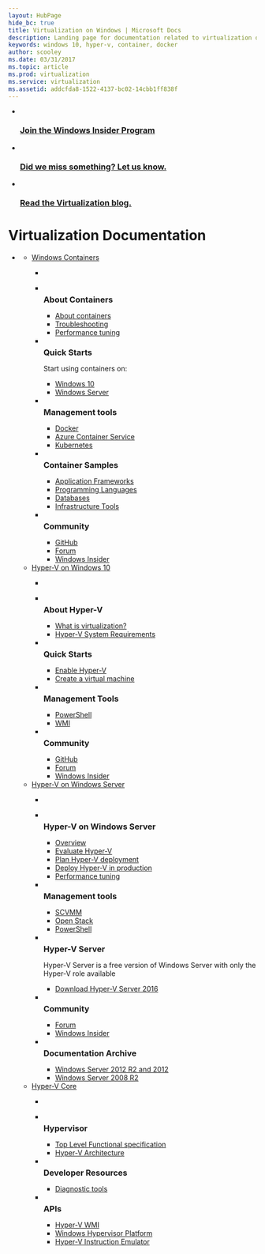 ```yaml
---
layout: HubPage
hide_bc: true
title: Virtualization on Windows | Microsoft Docs
description: Landing page for documentation related to virtualization on Windows
keywords: windows 10, hyper-v, container, docker
author: scooley
ms.date: 03/31/2017
ms.topic: article
ms.prod: virtualization
ms.service: virtualization
ms.assetid: addcfda8-1522-4137-bc02-14cbb1ff838f
---
```


<div id="main" class="v2">
    <div class="container">
      <ul class="cardsY panelContent featuredContent">
          <li>
              <a href="https://insider.windows.com/">
                  <div class="cardSize">
                      <div class="cardPadding">
                          <div class="card">
                              <div class="cardImageOuter">
                                  <div class="cardImage">
                                      <img src="/media/hubs/virtualization/i_insider.svg" alt="" />
                                  </div>
                              </div>
                              <div class="cardText">
                                  <h3>Join the Windows Insider Program</h3>
                              </div>
                          </div>
                      </div>
                  </div>
              </a>
          </li>
          <li>
              <a href="https://github.com/Microsoft/Virtualization-Documentation/issues">
                  <div class="cardSize">
                      <div class="cardPadding">
                          <div class="card">
                              <div class="cardImageOuter">
                                  <div class="cardImage">
                                      <img src="/media/common/i_feedback.svg" alt="" />
                                  </div>
                              </div>
                              <div class="cardText">
                                  <h3>Did we miss something?  Let us know.</h3>
                              </div>
                          </div>
                      </div>
                  </div>
              </a>
          </li>
          <li>
              <a href="https://blogs.technet.microsoft.com/virtualization/ ">
                  <div class="cardSize">
                      <div class="cardPadding">
                          <div class="card">
                              <div class="cardImageOuter">
                                  <div class="cardImage">
                                      <img src="/media/common/i_blog.svg" alt="" />
                                  </div>
                              </div>
                              <div class="cardText">
                                  <h3>Read the Virtualization blog.</h3>
                              </div>
                          </div>
                      </div>
                  </div>
              </a>
          </li>
      </ul>
        <h1>Virtualization Documentation</h1>
        <ul class="pivots">
            <li>
                <a data-default="true" href="#main"></a>
                <ul id="main">
                    <li>
                        <a href="#containers">Windows Containers</a>
                        <ul id="containers" class="cardsW">
                            <li class="fullSpan">
                                <div class="container intro">
                                    <p></p>
                                </div>
                            </li>
                            <li>
                                <div class="cardSize">
                                    <div class="cardPadding">
                                        <div class="card">
                                            <div class="cardImageOuter">
                                                <div class="cardImage bgdAccent1">
                                                    <img src="/media/hubs/virtualization/virtualization-containers-about.svg" alt="" />
                                                </div>
                                            </div>
                                            <div class="cardText">
                                                <h3 style="margin: 8px 0 2px 0;">About Containers</h3>
                                                <ul>
                                                    <li><a href="/virtualization/windowscontainers/about/">About containers</a></li>
                                                    <li><a href="/virtualization/windowscontainers/troubleshooting">Troubleshooting</a></li>
                                                    <li><a href="/windows-server/administration/performance-tuning/role/windows-server-container/">Performance tuning</a></li>
                                                </ul>
                                            </div>
                                        </div>
                                    </div>
                                </div>
                            </li>
                            <li>
                                <div class="cardSize">
                                    <div class="cardPadding">
                                        <div class="card">
                                            <div class="cardImageOuter">
                                                <div class="cardImage bgdAccent1">
                                                    <img src="/media/hubs/virtualization/virtualization-containers-quick-start.svg" alt="" />
                                                </div>
                                            </div>
                                            <div class="cardText">
                                                <h3 style="margin: 8px 0 2px 0;">Quick Starts</h3>
                                                <p>Start using containers on:</p>
                                                <ul>
                                                    <li><a href="/virtualization/windowscontainers/quick-start/quick-start-windows-10">Windows 10</a></li>
                                                    <li><a href="/virtualization/windowscontainers/quick-start/quick-start-windows-server">Windows Server</a></li>
                                                </ul>
                                            </div>
                                        </div>
                                    </div>
                                </div>
                            </li>
                            <li>
                                <div class="cardSize">
                                    <div class="cardPadding">
                                        <div class="card">
                                            <div class="cardImageOuter">
                                                <div class="cardImage bgdAccent1">
                                                    <img src="/media/hubs/virtualization/virtualization-containers-management-tools.svg" alt="" />
                                                </div>
                                            </div>
                                            <div class="cardText">
                                                <h3 style="margin: 8px 0 2px 0;">Management tools</h3>
                                                <ul>
                                                    <li><a href="https://www.docker.com/docker-windows">Docker</a></li>
                                                    <li><a href="https://azure.microsoft.com/en-us/services/container-service/">Azure Container Service</a></li>
                                                    <li><a href="https://kubernetes.io/">Kubernetes</a></li>
                                                </ul>
                                            </div>
                                        </div>
                                    </div>
                                </div>
                            </li>
                            <li>
                                <div class="cardSize">
                                    <div class="cardPadding">
                                        <div class="card">
                                            <div class="cardImageOuter">
                                                <div class="cardImage bgdAccent1">
                                                    <img src="/media/hubs/virtualization/virtualization-containers-samples.svg" alt="" />
                                                </div>
                                            </div>
                                            <div class="cardText">
                                                <h3 style="margin: 8px 0 2px 0;">Container Samples</h3>
                                                <ul>
                                                    <li><a href="/virtualization/windowscontainers/samples#Application-Frameworks">Application Frameworks</a></li>
                                                    <li><a href="/virtualization/windowscontainers/samples#programing-languages">Programming Languages</a></li>
                                                    <li><a href="/virtualization/windowscontainers/samples#databases">Databases</a></li>
                                                    <li><a href="/virtualization/windowscontainers/samples#infrastructure-and-ci-tools">Infrastructure Tools</a></li>
                                                </ul>
                                            </div>
                                        </div>
                                    </div>
                                </div>
                            </li>
                            <li>
                                <div class="cardSize">
                                    <div class="cardPadding">
                                        <div class="card">
                                            <div class="cardImageOuter">
                                                <div class="cardImage bgdAccent1">
                                                    <img src="/media/hubs/virtualization/virtualization-containers-community.svg" alt="" />
                                                </div>
                                            </div>
                                            <div class="cardText">
                                                <h3 style="margin: 8px 0 2px 0;">Community</h3>
                                                <ul>
                                                    <li><a href="https://github.com/Microsoft/Virtualization-Documentation">GitHub</a></li>
                                                    <li><a href="https://social.msdn.microsoft.com/Forums/en-US/home?forum=windowscontainers">Forum</a></li>
                                                    <li><a href="https://insider.windows.com/">Windows Insider</a></li>
                                                </ul>
                                            </div>
                                        </div>
                                    </div>
                                </div>
                            </li>
                        </ul>
                    </li>
                    <li>
                        <a href="#windows">Hyper-V on Windows 10</a>
                        <ul id="windows" class="cardsW">
                            <li class="fullSpan">
                                <div class="container intro">
                                    <p></p>
                                </div>
                            </li>
                            <li>
                                <div class="cardSize">
                                    <div class="cardPadding">
                                        <div class="card">
                                            <div class="cardImageOuter">
                                                <div class="cardImage bgdAccent1">
                                                    <img src="/media/hubs/virtualization/virtualization-windows-about-hyperv.svg" alt="" />
                                                </div>
                                            </div>
                                            <div class="cardText">
                                                <h3 style="margin: 8px 0 2px 0;">About Hyper-V</h3>
                                                <ul>
                                                    <li><a href="/virtualization/hyper-v-on-windows/about/">What is virtualization?</a></li>
                                                    <li><a href="/virtualization/hyper-v-on-windows/reference/hyper-v-requirements">Hyper-V System Requirements</a></li>
                                                </ul>
                                            </div>
                                        </div>
                                    </div>
                                </div>
                            </li>
                            <li>
                                <div class="cardSize">
                                    <div class="cardPadding">
                                        <div class="card">
                                            <div class="cardImageOuter">
                                                <div class="cardImage bgdAccent1">
                                                    <img src="/media/hubs/virtualization/virtualization-windows-quick-starts.svg" alt="" />
                                                </div>
                                            </div>
                                            <div class="cardText">
                                                <h3 style="margin: 8px 0 2px 0;">Quick Starts</h3>
                                                <ul>
                                                    <li><a href="/virtualization/hyper-v-on-windows/quick-start/enable-hyper-v">Enable Hyper-V</a></li>
                                                    <li><a href="/virtualization/hyper-v-on-windows/quick-start/quick-create-virtual-machine">Create a virtual machine</a></li>
                                                </ul>
                                            </div>
                                        </div>
                                    </div>
                                </div>
                            </li>
                            <li>
                                <div class="cardSize">
                                    <div class="cardPadding">
                                        <div class="card">
                                            <div class="cardImageOuter">
                                                <div class="cardImage bgdAccent1">
                                                    <img src="/media/hubs/virtualization/virtualization-windows-management-tools.svg" alt="" />
                                                </div>
                                            </div>
                                            <div class="cardText">
                                                <h3 style="margin: 8px 0 2px 0;">Management Tools</h3>
                                                <ul>
                                                    <li><a href="https://technet.microsoft.com/library/hh848559.aspx">PowerShell</a></li>
                                                    <li><a href="https://msdn.microsoft.com/library/hh850319.aspx">WMI</a></li>
                                                </ul>
                                            </div>
                                        </div>
                                    </div>
                                </div>
                            </li>
                            <li>
                                <div class="cardSize">
                                    <div class="cardPadding">
                                        <div class="card">
                                            <div class="cardImageOuter">
                                                <div class="cardImage bgdAccent1">
                                                    <img src="/media/hubs/virtualization/virtualization-windows-community.svg" alt="" />
                                                </div>
                                            </div>
                                            <div class="cardText">
                                                <h3 style="margin: 8px 0 2px 0;">Community</h3>
                                                <ul>
                                                    <li><a href="https://github.com/Microsoft/Virtualization-Documentation/">GitHub</a></li>
                                                    <li><a href="https://social.technet.microsoft.com/Forums/windowsserver/home?forum=winserverhyperv">Forum</a></li>
                                                    <li><a href="https://insider.windows.com/">Windows Insider</a></li>
                                                </ul>
                                            </div>
                                        </div>
                                    </div>
                                </div>
                            </li>
                        </ul>
                    </li>
                    <li>
                        <a href="#server">Hyper-V on Windows Server</a>
                        <ul id="server" class="cardsW">
                            <li class="fullSpan">
                                <div class="container intro">
                                    <p></p>
                                </div>
                            </li>
                            <li>
                                <div class="cardSize">
                                    <div class="cardPadding">
                                        <div class="card">
                                            <div class="cardImageOuter">
                                                <div class="cardImage bgdAccent1">
                                                    <img src="/media/hubs/virtualization/virtualization-hperv-server-windows-server.svg" alt="" />
                                                </div>
                                            </div>
                                            <div class="cardText">
                                                <h3 style="margin: 8px 0 2px 0;">Hyper-V on Windows Server</h3>
                                                <ul>
                                                    <li><a href="/windows-server/virtualization/virtualization">Overview</a></li>
                                                    <li><a href="/windows-server/virtualization/hyper-v/get-started/get-started-with-hyper-v-on-windows">Evaluate Hyper-V</a></li>
                                                    <li><a href="/windows-server/virtualization/hyper-v/plan/plan-hyper-v-on-windows-server">Plan Hyper-V deployment</a></li>
                                                    <li><a href="/windows-server/virtualization/hyper-v/deploy/deploy-hyper-v-on-windows-server">Deploy Hyper-V in production</a></li>
                                                    <li><a href="/windows-server/administration/performance-tuning/role/hyper-v-server/">Performance tuning</a></li>
                                                </ul>
                                            </div>
                                        </div>
                                    </div>
                                </div>
                            </li>
                            <li>
                                <div class="cardSize">
                                    <div class="cardPadding">
                                        <div class="card">
                                            <div class="cardImageOuter">
                                                <div class="cardImage bgdAccent1">
                                                    <img src="/media/hubs/virtualization/virtualization-hperv-server-management-tools.svg" alt="" />
                                                </div>
                                            </div>
                                            <div class="cardText">
                                                <h3 style="margin: 8px 0 2px 0;">Management tools</h3>
                                                <ul>
                                                    <li><a href="https://technet.microsoft.com/en-us/library/gg610610(v=sc.12).aspx">SCVMM</a></li>
                                                    <li><a href="https://www.openstack.org/">Open Stack</a></li>
                                                    <li><a href="https://technet.microsoft.com/library/hh848559.aspx">PowerShell</a></li>
                                                </ul>
                                            </div>
                                        </div>
                                    </div>
                                </div>
                            </li>
                            <li>
                                <div class="cardSize">
                                    <div class="cardPadding">
                                        <div class="card">
                                            <div class="cardImageOuter">
                                                <div class="cardImage bgdAccent1">
                                                    <img src="/media/hubs/virtualization/virtualization-hperv-server-hperv.svg" alt="" />
                                                </div>
                                            </div>
                                            <div class="cardText">
                                                <h3 style="margin: 8px 0 2px 0;">Hyper-V Server</h3>
                                                <p>Hyper-V Server is a free version of Windows Server with only the Hyper-V role available</p>
                                                <ul>
                                                    <li><a href="https://www.microsoft.com/evalcenter/evaluate-hyper-v-server-2016">Download Hyper-V Server 2016</a></li>
                                                </ul>
                                            </div>
                                        </div>
                                    </div>
                                </div>
                            </li>
                            <li>
                                <div class="cardSize">
                                    <div class="cardPadding">
                                        <div class="card">
                                            <div class="cardImageOuter">
                                                <div class="cardImage bgdAccent1">
                                                    <img src="/media/hubs/virtualization/virtualization-hperv-server-community.svg" alt="" />
                                                </div>
                                            </div>
                                            <div class="cardText">
                                                <h3 style="margin: 8px 0 2px 0;">Community</h3>
                                                <ul>
                                                    <li><a href="https://social.msdn.microsoft.com/Forums/en-US/home?forum=windowscontainers">Forum</a></li>
                                                    <li><a href="https://insider.windows.com/">Windows Insider</a></li>
                                                </ul>
                                            </div>
                                        </div>
                                    </div>
                                </div>
                            </li>
                            <li>
                                <div class="cardSize">
                                    <div class="cardPadding">
                                        <div class="card">
                                            <div class="cardImageOuter">
                                                <div class="cardImage bgdAccent1">
                                                    <img src="/media/hubs/virtualization/virtualization-hperv-server-doc-archive.svg" alt="" />
                                                </div>
                                            </div>
                                            <div class="cardText">
                                                <h3 style="margin: 8px 0 2px 0;">Documentation Archive</h3>
                                                <ul>
                                                    <li><a href="https://technet.microsoft.com/library/mt169373.aspx">Windows Server 2012 R2 and 2012</a></li>
                                                    <li><a href="https://technet.microsoft.com/library/cc753637.aspx">Windows Server 2008 R2</a></li>
                                                </ul>
                                            </div>
                                        </div>
                                    </div>
                                </div>
                            </li>
                        </ul>
                    </li>
                    <li>
                        <a href="#core">Hyper-V Core</a>
                        <ul id="core" class="cardsW">
                            <li class="fullSpan">
                                <div class="container intro">
                                    <p></p>
                                </div>
                            </li>
                            <li>
                                <div class="cardSize">
                                    <div class="cardPadding">
                                        <div class="card">
                                            <div class="cardImageOuter">
                                                <div class="cardImage bgdAccent1">
                                                    <img src="/media/hubs/virtualization/virtualization-hyperv-hypervisor.svg" alt="" />
                                                </div>
                                            </div>
                                            <div class="cardText">
                                                <h3 style="margin: 8px 0 2px 0;">Hypervisor</h3>
                                                <ul>
                                                    <li><a href="/virtualization/hyper-v-on-windows/reference/tlfs">Top Level Functional specification</a></li>
                                                    <li><a href="/virtualization/hyper-v-on-windows/reference/hyper-v-architecture">Hyper-V Architecture</a></li>
                                                </ul>
                                            </div>
                                        </div>
                                    </div>
                                </div>
                            </li>
                            <li>
                                <div class="cardSize">
                                    <div class="cardPadding">
                                        <div class="card">
                                            <div class="cardImageOuter">
                                                <div class="cardImage bgdAccent1">
                                                    <img src="/media/hubs/virtualization/virtualization-hyperv-developer-resources.svg" alt="" />
                                                </div>
                                            </div>
                                            <div class="cardText">
                                                <h3 style="margin: 8px 0 2px 0;">Developer Resources</h3>
                                                <ul>
                                                    <li><a href="https://developer.microsoft.com/windows/desktop/test-deploy/instrument">Diagnostic tools</a></li>
                                                </ul>
                                            </div>
                                        </div>
                                    </div>
                                </div>
                            </li>
                            <li>
                                <div class="cardSize">
                                    <div class="cardPadding">
                                        <div class="card">
                                            <div class="cardImageOuter">
                                                <div class="cardImage bgdAccent1">
                                                    <img src="/media/hubs/virtualization/virtualization-hyperv-api.svg" alt="" />
                                                </div>
                                            </div>
                                            <div class="cardText">
                                                <h3 style="margin: 8px 0 2px 0;">APIs</h3>
                                                <ul>
                                                    <li><a href="https://msdn.microsoft.com/library/hh850319.aspx">Hyper-V WMI</a></li>
                                                    <li><a href="/virtualization/windows-hypervisor-platform/index">Windows Hypervisor Platform</a></li>
                                                    <li><a href="/virtualization/windows-hypervisor-platform/reference/hypervisor-instruction-emulator">Hyper-V Instruction Emulator</a></li>
                                                </ul>
                                            </div>
                                        </div>
                                    </div>
                                </div>
                            </li>
                        </ul>
                    </li>
                </ul>
            </li>
        </ul>
    </div>
</div>
